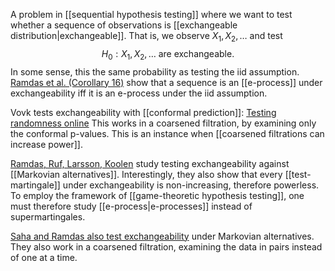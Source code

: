 A problem in [[sequential hypothesis testing]] where we want to test whether a sequence of observations is [[exchangeable distribution|exchangeable]]. That is, we observe $X_1,X_2,\dots$ and test 
$$
H_0: X_1,X_2,\dots\text{ are exchangeable}.
$$
In some sense, this the same probability as testing the iid assumption. [Ramdas et al. (Corollary 16)](http://www.maths.lse.ac.uk/Personal/jruf/papers/shafer.pdf) show that a sequence is an [[e-process]] under exchangeability iff it is an e-process under the iid assumption. 

Vovk tests exchangeability with [[conformal prediction]]: [Testing randomness online](https://pure.royalholloway.ac.uk/ws/portalfiles/portal/39327896/authors_accepted_manuscript.pdf) This works in a coarsened filtration, by examining only the conformal p-values. This is an instance when [[coarsened filtrations can increase power]]. 

[Ramdas, Ruf, Larsson, Koolen](http://www.maths.lse.ac.uk/Personal/jruf/papers/shafer.pdf) study testing exchangeability against [[Markovian alternatives]]. Interestingly, they also show that every [[test-martingale]] under exchangeability is non-increasing, therefore powerless. To employ the framework of [[game-theoretic hypothesis testing]], one must therefore study [[e-process|e-processes]] instead of supermartingales. 

[Saha and Ramdas also test exchangeability](https://proceedings.mlr.press/v238/saha24b/saha24b.pdf) under Markovian alternatives. They also work in a coarsened filtration, examining the data in pairs instead of one at a time. 

